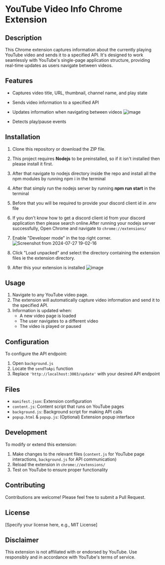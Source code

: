 <!-- # rpc-extension -->
# YouTube Video Info Chrome Extension

## Description
This Chrome extension captures information about the currently playing YouTube video and sends it to a specified API. It's designed to work seamlessly with YouTube's single-page application structure, providing real-time updates as users navigate between videos.

## Features
- Captures video title, URL, thumbnail, channel name, and play state
- Sends video information to a specified API
- Updates information when navigating between videos                      ![image](https://github.com/user-attachments/assets/5c30c8ad-0a22-410d-8bcc-98e09428782a)

- Detects play/pause events
                                                                         

## Installation
1. Clone this repository or download the ZIP file.
2. This project requires **Nodejs** to be preinstalled, so if it isn't installed then please install it first.
3. After that navigate to nodejs directory inside the repo and install all the npm modules by running npm i in the terminal
4. After that simply run the nodejs server by running **npm run start** in the terminal
5. Before that you will be required to provide your discord client id in .env file
6. If you don't know how to get a discord client id from your discord application  then please search  online.After running your nodejs server successfully, Open Chrome and navigate to `chrome://extensions/`


7. Enable "Developer mode" in the top right corner.![Screenshot from 2024-07-27 19-02-16](https://github.com/user-attachments/assets/eef7a559-2fc1-420f-b14d-791ce157cb5e)

8. Click "Load unpacked" and select the directory containing the extension files ie the extension directory.
9. After this your extension is installed
    ![image](https://github.com/user-attachments/assets/908bcc07-d57e-43ac-964d-da2acffd16a2)



## Usage
1. Navigate to any YouTube video page.
2. The extension will automatically capture video information and send it to the specified API.
3. Information is updated when:
   - A new video page is loaded
   - The user navigates to a different video
   - The video is played or paused

## Configuration
To configure the API endpoint:
1. Open `background.js`
2. Locate the `sendToApi` function
3. Replace `'http://localhost:3003/update'` with your desired API endpoint

## Files
- `manifest.json`: Extension configuration
- `content.js`: Content script that runs on YouTube pages
- `background.js`: Background script for making API calls
- `popup.html` & `popup.js`: (Optional) Extension popup interface

## Development
To modify or extend this extension:
1. Make changes to the relevant files (`content.js` for YouTube page interactions, `background.js` for API communication)
2. Reload the extension in `chrome://extensions/`
3. Test on YouTube to ensure proper functionality

## Contributing
Contributions are welcome! Please feel free to submit a Pull Request.

## License
[Specify your license here, e.g., MIT License]

## Disclaimer
This extension is not affiliated with or endorsed by YouTube. Use responsibly and in accordance with YouTube's terms of service.
